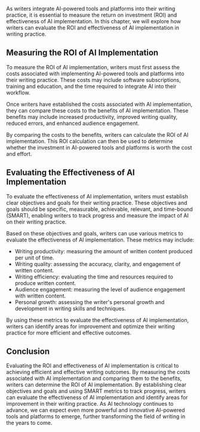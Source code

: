 
As writers integrate AI-powered tools and platforms into their writing practice, it is essential to measure the return on investment (ROI) and effectiveness of AI implementation. In this chapter, we will explore how writers can evaluate the ROI and effectiveness of AI implementation in writing practice.

Measuring the ROI of AI Implementation
--------------------------------------

To measure the ROI of AI implementation, writers must first assess the costs associated with implementing AI-powered tools and platforms into their writing practice. These costs may include software subscriptions, training and education, and the time required to integrate AI into their workflow.

Once writers have established the costs associated with AI implementation, they can compare these costs to the benefits of AI implementation. These benefits may include increased productivity, improved writing quality, reduced errors, and enhanced audience engagement.

By comparing the costs to the benefits, writers can calculate the ROI of AI implementation. This ROI calculation can then be used to determine whether the investment in AI-powered tools and platforms is worth the cost and effort.

Evaluating the Effectiveness of AI Implementation
-------------------------------------------------

To evaluate the effectiveness of AI implementation, writers must establish clear objectives and goals for their writing practice. These objectives and goals should be specific, measurable, achievable, relevant, and time-bound (SMART), enabling writers to track progress and measure the impact of AI on their writing practice.

Based on these objectives and goals, writers can use various metrics to evaluate the effectiveness of AI implementation. These metrics may include:

* Writing productivity: measuring the amount of written content produced per unit of time.
* Writing quality: assessing the accuracy, clarity, and engagement of written content.
* Writing efficiency: evaluating the time and resources required to produce written content.
* Audience engagement: measuring the level of audience engagement with written content.
* Personal growth: assessing the writer's personal growth and development in writing skills and techniques.

By using these metrics to evaluate the effectiveness of AI implementation, writers can identify areas for improvement and optimize their writing practice for more efficient and effective outcomes.

Conclusion
----------

Evaluating the ROI and effectiveness of AI implementation is critical to achieving efficient and effective writing outcomes. By measuring the costs associated with AI implementation and comparing them to the benefits, writers can determine the ROI of AI implementation. By establishing clear objectives and goals and using SMART metrics to track progress, writers can evaluate the effectiveness of AI implementation and identify areas for improvement in their writing practice. As AI technology continues to advance, we can expect even more powerful and innovative AI-powered tools and platforms to emerge, further transforming the field of writing in the years to come.
